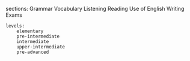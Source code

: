 sections:
    Grammar
    Vocabulary
    Listening
    Reading
    Use of English
    Writing
    Exams

    levels:
        elementary
        pre-intermediate
        intermediate
        upper-intermediate
        pre-advanced


